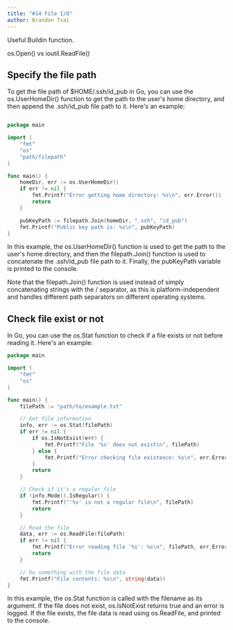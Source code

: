 ```yaml
---
title: "#14 File I/O"
author: Brandon Tsai
---
```


Useful Buildin function.

os.Open() vs ioutil.ReadFile()


Specify the file path 
-----------------

To get the file path of $HOME/.ssh/id_pub in Go, you can use the os.UserHomeDir() function to get the path to the user's home directory, and then append the .ssh/id_pub file path to it. Here's an example:

```go

package main

import (
	"fmt"
	"os"
	"path/filepath"
)

func main() {
	homeDir, err := os.UserHomeDir()
	if err != nil {
		fmt.Printf("Error getting home directory: %s\n", err.Error())
		return
	}

	pubKeyPath := filepath.Join(homeDir, ".ssh", "id_pub")
	fmt.Printf("Public key path is: %s\n", pubKeyPath)
}
```

In this example, the os.UserHomeDir() function is used to get the path to the user's home directory, and then the filepath.Join() function is used to concatenate the .ssh/id_pub file path to it. Finally, the pubKeyPath variable is printed to the console.

Note that the filepath.Join() function is used instead of simply concatenating strings with the / separator, as this is platform-independent and handles different path separators on different operating systems.


Check file exist or not
--------------------------

In Go, you can use the os.Stat function to check if a file exists or not before reading it. Here's an example:

```go
package main

import (
	"fmt"
	"os"
)

func main() {
	filePath := "path/to/example.txt"

	// Get file information
	info, err := os.Stat(filePath)
	if err != nil {
		if os.IsNotExist(err) {
			fmt.Printf("File '%s' does not exist\n", filePath)
		} else {
			fmt.Printf("Error checking file existence: %s\n", err.Error())
		}
		return
	}

    // Check if it's a regular file
	if !info.Mode().IsRegular() {
		fmt.Printf("'%s' is not a regular file\n", filePath)
		return
	}

	// Read the file
	data, err := os.ReadFile(filePath)
	if err != nil {
		fmt.Printf("Error reading file '%s': %s\n", filePath, err.Error())
		return
	}

	// Do something with the file data
	fmt.Printf("File contents: %s\n", string(data))
}

```

In this example, the os.Stat function is called with the filename as its argument. If the file does not exist, os.IsNotExist returns true and an error is logged. If the file exists, the file data is read using os.ReadFile, and printed to the console.
